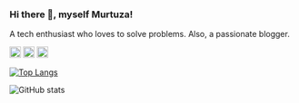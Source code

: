 ### Hi there 👋, myself Murtuza!
A tech enthusiast who loves to solve problems.
Also, a passionate blogger.


[<img src='https://cdn.jsdelivr.net/npm/simple-icons@4.5.0/icons/javascript.svg' height='20'>](https://www.javascript.com) <img src='https://cdn.jsdelivr.net/npm/simple-icons@4.5.0/icons/html5.svg' height='20'> <img src='https://cdn.jsdelivr.net/npm/simple-icons@4.5.0/icons/css3.svg' height='20'>


 

[![Top Langs](https://github-readme-stats.vercel.app/api/top-langs/?username=murtuzaalisurti)](https://github.com/murtuzaalisurti)

![GitHub stats](https://github-readme-stats.vercel.app/api?username=murtuzaalisurti&show_icons=true)  


